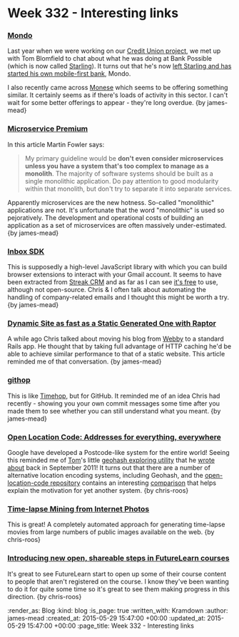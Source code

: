 Week 332 - Interesting links
============================

### [Mondo](http://getmondo.co.uk/)

Last year when we were working on our [Credit Union project](/credit-union), we met up with Tom Blomfield to chat about what he was doing at Bank Possible (which is now called [Starling](https://starlingbank.co.uk/)). It turns out that he's now [left Starling and has started his own mobile-first bank](http://techcrunch.com/2015/05/24/mondo/), Mondo.

I also recently came across [Monese](http://www.monese.com/) which seems to be offering something similar. It certainly seems as if there's loads of activity in this sector. I can't wait for some better offerings to appear - they're long overdue. {by james-mead}


### [Microservice Premium](http://martinfowler.com/bliki/MicroservicePremium.html)

In this article Martin Fowler says:

> My primary guideline would be **don't even consider microservices unless you have a system that's too complex to manage as a monolith**. The majority of software systems should be built as a single monolithic application. Do pay attention to good modularity within that monolith, but don't try to separate it into separate services.

Apparently microservices are the new hotness. So-called "monolithic" applications are not. It's unfortunate that the word "monolithic" is used so pejoratively. The development and operational costs of building an application as a set of microservices are often massively under-estimated. {by james-mead}


### [Inbox SDK](https://www.inboxsdk.com/)

This is supposedly a high-level JavaScript library with which you can build browser extensions to interact with your Gmail account. It seems to have been extracted from [Streak CRM](https://www.streak.com/) and as far as I can see [it's free](https://www.inboxsdk.com/terms) to use, although not open-source. Chris & I often talk about automating the handling of company-related emails and I thought this might be worth a try. {by james-mead}


### [Dynamic Site as fast as a Static Generated One with Raptor](http://www.akitaonrails.com/2015/05/20/dynamic-site-as-fast-as-a-static-generated-one-with-raptor)

A while ago Chris talked about moving his blog from [Webby](http://webby.rubyforge.org/) to a standard Rails app. He thought that by taking full advantage of HTTP caching he'd be able to achieve similar performance to that of a static website. This article reminded me of that conversation. {by james-mead}


### [githop](https://github.com/neonichu/githop)

This is like [Timehop](http://timehop.com/), but for GitHub. It reminded me of an idea Chris had recently - showing you your own commit messages some time after you made them to see whether you can still understand what you meant. {by james-mead}


### [Open Location Code: Addresses for everything, everywhere](http://google-opensource.blogspot.co.uk/2015/04/open-location-code-addresses-for.html)

Google have developed a Postcode-like system for the entire world! Seeing this reminded me of [Tom][]'s little [geohash exploring utility][geohash-explorer] that he [wrote about][geohash-blogpost] back in September 2011! It turns out that there are a number of alternative location encoding systems, including Geohash, and the [open-location-code repository][] contains an interesting [comparison][open-location-code-comparison] that helps explain the motivation for yet another system. {by chris-roos}

[geohash-blogpost]: https://tomafro.net/2011/09/a-small-toy-to-explore-geohashes
[geohash-explorer]: https://github.com/tomafro/geohash-explorer
[open-location-code repository]: https://github.com/google/open-location-code
[open-location-code-comparison]: https://github.com/google/open-location-code/blob/master/docs/comparison.adoc
[Tom]: https://tomafro.net/


### [Time-lapse Mining from Internet Photos](http://grail.cs.washington.edu/projects/timelapse/)

This is great! A completely automated approach for generating time-lapse movies from large numbers of public images available on the web. {by chris-roos}


### [Introducing new open, shareable steps in FutureLearn courses](https://about.futurelearn.com/blog/introducing-new-open-shareable-steps-in-futurelearn-courses/)

It's great to see FutureLearn start to open up some of their course content to people that aren't registered on the course. I know they've been wanting to do it for quite some time so it's great to see them making progress in this direction. {by chris-roos}


:render_as: Blog
:kind: blog
:is_page: true
:written_with: Kramdown
:author: james-mead
:created_at: 2015-05-29 15:47:00 +00:00
:updated_at: 2015-05-29 15:47:00 +00:00
:page_title: Week 332 - Interesting links
